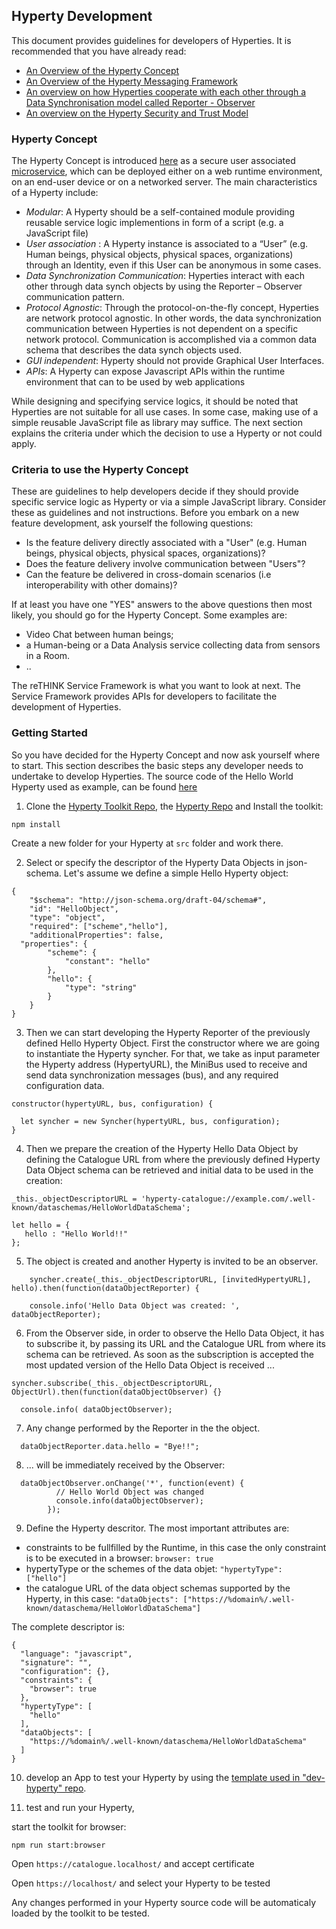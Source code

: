 Hyperty Development
-------------------

This document provides guidelines for developers of Hyperties. It is recommended that you have already read:

-	[An Overview of the Hyperty Concept](hyperty.md)
-	[An Overview of the Hyperty Messaging Framework](hyperty-messaging-framework.md)
-	[An overview on how Hyperties cooperate with each other through a Data Synchronisation model called Reporter - Observer](p2p-data-sync.md)
-	[An overview on the Hyperty Security and Trust Model](hyperty-trust.md)

### Hyperty Concept

The Hyperty Concept is introduced [here](hyperty.md) as a secure user associated [microservice](http://martinfowler.com/articles/microservices.html), which can be deployed either on a web runtime environment, on an end-user device or on a networked server. The main characteristics of a Hyperty include:

-	*Modular*: A Hyperty should be a self-contained module providing reusable service logic implementions in form of a script (e.g. a JavaScript file)
-	*User association* : A Hyperty instance is associated to a “User” (e.g. Human beings, physical objects, physical spaces, organizations) through an Identity, even if this User can be anonymous in some cases.
-	*Data Synchronization Communication*: Hyperties interact with each other through data synch objects by using the Reporter – Observer communication pattern.
-	*Protocol Agnostic*: Through the protocol-on-the-fly concept, Hyperties are network protocol agnostic. In other words, the data synchronization communication between Hyperties is not dependent on a specific network protocol. Communication is accomplished via a common data schema that describes the data synch objects used.
-	*GUI independent*: Hyperty should not provide Graphical User Interfaces.
-	*APIs*: A Hyperty can expose Javascript APIs within the runtime environment that can to be used by web applications

While designing and specifying service logics, it should be noted that Hyperties are not suitable for all use cases. In some case, making use of a simple reusable JavaScript file as library may suffice. The next section explains the criteria under which the decision to use a Hyperty or not could apply.

### Criteria to use the Hyperty Concept

These are guidelines to help developers decide if they should provide specific service logic as Hyperty or via a simple JavaScript library. Consider these as guidelines and not instructions. Before you embark on a new feature development, ask yourself the following questions:

* Is the feature delivery directly associated with a "User" (e.g. Human beings, physical objects, physical spaces, organizations)?
* Does the feature delivery involve communication between "Users"?
* Can the feature be delivered in cross-domain scenarios (i.e interoperability with other domains)?

If at least you have one "YES" answers to the above questions then most likely, you should go for the Hyperty Concept. Some examples are:

* Video Chat between human beings;
* a Human-being or a Data Analysis service collecting data from sensors in a Room.
* ..


The reTHINK Service Framework is what you want to look at next. The Service Framework provides APIs for developers to facilitate the development of Hyperties.

### Getting Started

So you have decided for the Hyperty Concept and now ask yourself where to start. This section describes the basic steps any developer needs to undertake to develop Hyperties. The source code of the Hello World Hyperty used as example, can be found [here](https://github.com/reTHINK-project/dev-hyperty/tree/master/src/hello-world)

1) Clone the [Hyperty Toolkit Repo](https://github.com/reTHINK-project/dev-hyperty-toolkit/blob/master/README.md), the [Hyperty Repo](https://github.com/reTHINK-project/dev-hyperty) and Install the toolkit:

```
npm install
```

Create a new folder for your Hyperty at `src` folder and work there.

2) Select or specify the descriptor of the Hyperty Data Objects in json-schema. Let's assume we define a simple Hello Hyperty object:

```
{
	"$schema": "http://json-schema.org/draft-04/schema#",
	"id": "HelloObject",
	"type": "object",
	"required": ["scheme","hello"],
	"additionalProperties": false,
  "properties": {
		"scheme": {
			"constant": "hello"
		},
		"hello": {
			"type": "string"
		}
	}
}
```

3) Then we can start developing the Hyperty Reporter of the previously defined Hello Hyperty Object. First the constructor where we are going to instantiate the Hyperty syncher. For that, we take as input parameter the Hyperty address (HypertyURL), the MiniBus used to receive and send data synchronization messages (bus), and any required configuration data.

```
constructor(hypertyURL, bus, configuration) {

  let syncher = new Syncher(hypertyURL, bus, configuration);
}
```

4) Then we prepare the creation of the Hyperty Hello Data Object by defining the Catalogue URL from where the previously defined Hyperty Data Object schema can be retrieved and initial data to be used in the creation:


```
_this._objectDescriptorURL = 'hyperty-catalogue://example.com/.well-known/dataschemas/HelloWorldDataSchema';

let hello = {
   hello : "Hello World!!"
};
```

5) The object is created and another Hyperty is invited to be an observer.

```
    syncher.create(_this._objectDescriptorURL, [invitedHypertyURL], hello).then(function(dataObjectReporter) {

    console.info('Hello Data Object was created: ', dataObjectReporter);
```

6) From the Observer side, in order to observe the Hello Data Object, it has to subscribe it, by passing its URL and the Catalogue URL from where its schema can be retrieved. As soon as the subscription is accepted the most updated version of the Hello Data Object is received ...

```
syncher.subscribe(_this._objectDescriptorURL, ObjectUrl).then(function(dataObjectObserver) {}

  console.info( dataObjectObserver);

```


7) Any change performed by the Reporter in the the object.

```
  dataObjectReporter.data.hello = "Bye!!";
```


8) ... will be immediately received by the Observer:

```
  dataObjectObserver.onChange('*', function(event) {
          // Hello World Object was changed
          console.info(dataObjectObserver);
        });
```

9) Define the Hyperty descritor. The most important attributes are:

* constraints to be fullfilled by the Runtime, in this case the only constraint is to be executed in a browser: `browser: true`
* hypertyType or the schemes of the data objet: `"hypertyType": ["hello"]`
* the catalogue URL of the data object schemas supported by the Hyperty, in this case: `"dataObjects": ["https://%domain%/.well-known/dataschema/HelloWorldDataSchema"]`

The complete descriptor is:

```
{
  "language": "javascript",
  "signature": "",
  "configuration": {},
  "constraints": {
    "browser": true
  },
  "hypertyType": [
    "hello"
  ],
  "dataObjects": [
    "https://%domain%/.well-known/dataschema/HelloWorldDataSchema"
  ]
}
```

10) develop an App to test your Hyperty by using the [template used in "dev-hyperty" repo](https://github.com/reTHINK-project/dev-hyperty/tree/master/examples/hello-world).

11) test and run your Hyperty,

start the toolkit for browser:

`npm run start:browser`

Open `https://catalogue.localhost/` and accept certificate

Open `https://localhost/` and select your Hyperty to be tested

Any changes performed in your Hyperty source code will be automaticaly loaded by the toolkit to be tested.
